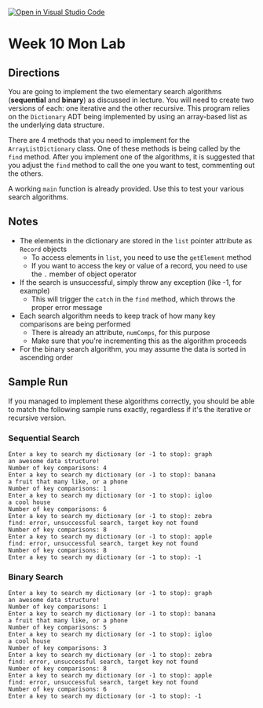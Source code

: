 [![Open in Visual Studio Code](https://classroom.github.com/assets/open-in-vscode-2e0aaae1b6195c2367325f4f02e2d04e9abb55f0b24a779b69b11b9e10269abc.svg)](https://classroom.github.com/online_ide?assignment_repo_id=21191356&assignment_repo_type=AssignmentRepo)
# Week 10 Mon Lab

## Directions

You are going to implement the two elementary search algorithms (**sequential** and **binary**) as discussed in lecture. You will need to create two versions of each: one iterative and the other recursive. This program relies on the `Dictionary` ADT being implemented by using an array-based list as the underlying data structure.

There are 4 methods that you need to implement for the `ArrayListDictionary` class. One of these methods is being called by the `find` method. After you implement one of the algorithms, it is suggested that you adjust the `find` method to call the one you want to test, commenting out the others.

A working `main` function is already provided. Use this to test your various search algorithms.

## Notes

- The elements in the dictionary are stored in the `list` pointer attribute as `Record` objects
    + To access elements in `list`, you need to use the `getElement` method
    + If you want to access the key or value of a record, you need to use the `.` member of object operator
- If the search is unsuccessful, simply throw any exception (like -1, for example)
    + This will trigger the `catch` in the `find` method, which throws the proper error message
- Each search algorithm needs to keep track of how many key comparisons are being performed
    + There is already an attribute, `numComps`, for this purpose
    + Make sure that you're incrementing this as the algorithm proceeds
- For the binary search algorithm, you may assume the data is sorted in ascending order

## Sample Run

If you managed to implement these algorithms correctly, you should be able to match the following sample runs exactly, regardless if it's the iterative or recursive version.

### Sequential Search

```text
Enter a key to search my dictionary (or -1 to stop): graph
an awesome data structure!
Number of key comparisons: 4
Enter a key to search my dictionary (or -1 to stop): banana
a fruit that many like, or a phone
Number of key comparisons: 1
Enter a key to search my dictionary (or -1 to stop): igloo
a cool house
Number of key comparisons: 6
Enter a key to search my dictionary (or -1 to stop): zebra
find: error, unsuccessful search, target key not found
Number of key comparisons: 8
Enter a key to search my dictionary (or -1 to stop): apple
find: error, unsuccessful search, target key not found
Number of key comparisons: 8
Enter a key to search my dictionary (or -1 to stop): -1
```

### Binary Search

```text
Enter a key to search my dictionary (or -1 to stop): graph
an awesome data structure!
Number of key comparisons: 1
Enter a key to search my dictionary (or -1 to stop): banana
a fruit that many like, or a phone
Number of key comparisons: 5
Enter a key to search my dictionary (or -1 to stop): igloo
a cool house
Number of key comparisons: 3
Enter a key to search my dictionary (or -1 to stop): zebra
find: error, unsuccessful search, target key not found
Number of key comparisons: 8
Enter a key to search my dictionary (or -1 to stop): apple
find: error, unsuccessful search, target key not found
Number of key comparisons: 6
Enter a key to search my dictionary (or -1 to stop): -1
```

